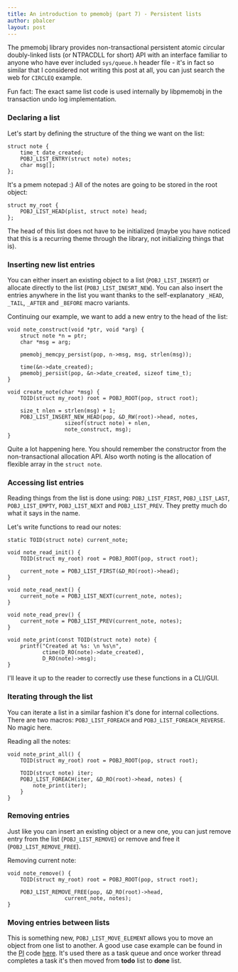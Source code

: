 ```yaml
---
title: An introduction to pmemobj (part 7) - Persistent lists
author: pbalcer
layout: post
---
```


The pmemobj library provides non-transactional persistent atomic circular doubly-linked lists (or NTPACDLL for short) API with an interface familiar to anyone who have ever included `sys/queue.h` header file - it's in fact so similar that I considered not writing this post at all, you can just search the web for `CIRCLEQ` example.

Fun fact: The exact same list code is used internally by libpmemobj in the transaction undo log implementation.

### Declaring a list

Let's start by defining the structure of the thing we want on the list:

	struct note {
		time_t date_created;
		POBJ_LIST_ENTRY(struct note) notes;
		char msg[];
	};

It's a pmem notepad :) All of the notes are going to be stored in the root object:

	struct my_root {
		POBJ_LIST_HEAD(plist, struct note) head;
	};

The head of this list does not have to be initialized (maybe you have noticed that this is a recurring theme through the library, not initializing things that is).

### Inserting new list entries

You can either insert an existing object to a list (`POBJ_LIST_INSERT`) or allocate directly to the list (`POBJ_LIST_INESRT_NEW`). You can also insert the entries anywhere in the list you want thanks to the self-explanatory `_HEAD`, `_TAIL`, `_AFTER` and `_BEFORE` macro variants.

Continuing our example, we want to add a new entry to the head of the list:

	void note_construct(void *ptr, void *arg) {
		struct note *n = ptr;
		char *msg = arg;

		pmemobj_memcpy_persist(pop, n->msg, msg, strlen(msg));

		time(&n->date_created);
		pmemobj_persist(pop, &n->date_created, sizeof time_t);
	}

	void create_note(char *msg) {
		TOID(struct my_root) root = POBJ_ROOT(pop, struct root);
	
		size_t nlen = strlen(msg) + 1;
		POBJ_LIST_INSERT_NEW_HEAD(pop, &D_RW(root)->head, notes,
					  sizeof(struct note) + nlen,
					  note_construct, msg);
	}

Quite a lot happening here. You should remember the constructor from the non-transactional allocation API. Also worth noting is the allocation of flexible array in the `struct note`. 

### Accessing list entries
Reading things from the list is done using: `POBJ_LIST_FIRST`, `POBJ_LIST_LAST`, `POBJ_LIST_EMPTY`, `POBJ_LIST_NEXT` and `POBJ_LIST_PREV`. They pretty much do what it says in the name.

Let's write functions to read our notes:

	static TOID(struct note) current_note;
	
	void note_read_init() {
		TOID(struct my_root) root = POBJ_ROOT(pop, struct root);
	
		current_note = POBJ_LIST_FIRST(&D_RO(root)->head);
	}

	void note_read_next() {
		current_note = POBJ_LIST_NEXT(current_note, notes);
	}

	void note_read_prev() {
		current_note = POBJ_LIST_PREV(current_note, notes);
	}

	void note_print(const TOID(struct note) note) {
		printf("Created at %s: \n %s\n",
		       ctime(D_RO(note)->date_created),
		       D_RO(note)->msg);
	}

I'll leave it up to the reader to correctly use these functions in a CLI/GUI. 

### Iterating through the list

You can iterate a list in a similar fashion it's done for internal collections. There are two macros: `POBJ_LIST_FOREACH` and `POBJ_LIST_FOREACH_REVERSE`. No magic here.

Reading all the notes:

	void note_print_all() {
		TOID(struct my_root) root = POBJ_ROOT(pop, struct root);
		
		TOID(struct note) iter;
		POBJ_LIST_FOREACH(iter, &D_RO(root)->head, notes) {
			note_print(iter);
		}
	}

### Removing entries

Just like you can insert an existing object or a new one, you can just remove entry from the list (`POBJ_LIST_REMOVE`) or remove and free it (`POBJ_LIST_REMOVE_FREE`).

Removing current note:

	void note_remove() {
		TOID(struct my_root) root = POBJ_ROOT(pop, struct root);
		
		POBJ_LIST_REMOVE_FREE(pop, &D_RO(root)->head,
				      current_note, notes);
	}

### Moving entries between lists

This is something new, `POBJ_LIST_MOVE_ELEMENT` allows you to move an object from one list to another. A good use case example can be found in the [PI](https://en.wikipedia.org/wiki/Leibniz_formula_for_%CF%80) code [here](https://github.com/pmem/nvml/tree/master/src/examples/libpmemobj). It's used there as a task queue and once worker thread completes a task it's then moved from **todo** list to **done** list.
